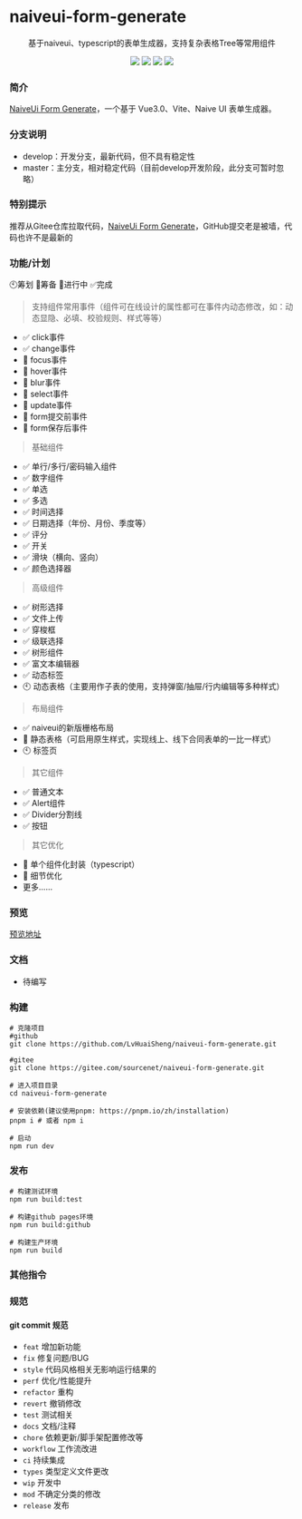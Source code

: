 # naiveui-form-generate

<p align="center">基于naiveui、typescript的表单生成器，支持复杂表格Tree等常用组件</p>
<p align="center">
  <a href="./LICENSE"><img allt="MIT License" src="https://badgen.net/badge/license/MIT/blue"/></a>
  <a href="./LICENSE"><img allt="MIT License" src="https://badgen.net/badge/naive-ui/^2.30.6/green"/></a>
  <a href="./LICENSE"><img allt="MIT License" src="https://badgen.net/badge/vue/^3.2.25/green"/></a>
  <a href="./LICENSE"><img allt="MIT License" src="https://badgen.net/badge/vite/^2.9.9/green"/></a>
</p>


### 简介

[NaiveUi Form Generate](https://gitee.com/sourcenet/naiveui-form-generate)，一个基于 Vue3.0、Vite、Naive UI 表单生成器。

### 分支说明
- develop：开发分支，最新代码，但不具有稳定性
- master：主分支，相对稳定代码（目前develop开发阶段，此分支可暂时忽略）

### 特别提示
推荐从Gitee仓库拉取代码，[NaiveUi Form Generate](https://gitee.com/sourcenet/naiveui-form-generate)，GitHub提交老是被墙，代码也许不是最新的

### 功能/计划 
🕙筹划 🔲筹备 🚧进行中 ✅完成

> 支持组件常用事件（组件可在线设计的属性都可在事件内动态修改，如：动态显隐、必填、校验规则、样式等等）
- ✅ click事件
- ✅ change事件 
- 🔲 focus事件
- 🔲 hover事件
- 🔲 blur事件
- 🚧  select事件
- 🔲 update事件
- 🔲 form提交前事件
- 🔲 form保存后事件

> 基础组件
- ✅ 单行/多行/密码输入组件
- ✅ 数字组件
- ✅ 单选
- ✅ 多选
- ✅ 时间选择
- ✅ 日期选择（年份、月份、季度等）
- ✅ 评分
- ✅ 开关
- ✅ 滑块（横向、竖向）
- ✅ 颜色选择器

> 高级组件
- ✅ 树形选择
- ✅ 文件上传
- ✅ 穿梭框
- ✅ 级联选择
- ✅ 树形组件
- ✅ 富文本编辑器
- ✅ 动态标签
- 🕙 动态表格（主要用作子表的使用，支持弹窗/抽屉/行内编辑等多种样式）

> 布局组件
- ✅ naiveui的新版栅格布局
- 🚧   静态表格（可启用原生样式，实现线上、线下合同表单的一比一样式）
- 🕙  标签页

> 其它组件
- ✅ 普通文本
- ✅ Alert组件
- ✅ Divider分割线
- ✅ 按钮

> 其它优化
- 🚀 单个组件化封装（typescript）
- 🚀 细节优化
- 更多......
### 预览

[预览地址](http://152.136.97.190:8080/naiveui-form-generate)

### 文档
- 待编写

### 构建

```shell
# 克隆项目
#github
git clone https://github.com/LvHuaiSheng/naiveui-form-generate.git

#gitee
git clone https://gitee.com/sourcenet/naiveui-form-generate.git

# 进入项目目录
cd naiveui-form-generate

# 安装依赖(建议使用pnpm: https://pnpm.io/zh/installation)
pnpm i # 或者 npm i

# 启动
npm run dev
```

### 发布

```shell
# 构建测试环境
npm run build:test

# 构建github pages环境
npm run build:github

# 构建生产环境
npm run build
```

### 其他指令


### 规范

#### git commit 规范

- `feat` 增加新功能
- `fix` 修复问题/BUG
- `style` 代码风格相关无影响运行结果的
- `perf` 优化/性能提升
- `refactor` 重构
- `revert` 撤销修改
- `test` 测试相关
- `docs` 文档/注释
- `chore` 依赖更新/脚手架配置修改等
- `workflow` 工作流改进
- `ci` 持续集成
- `types` 类型定义文件更改
- `wip` 开发中
- `mod` 不确定分类的修改
- `release` 发布


